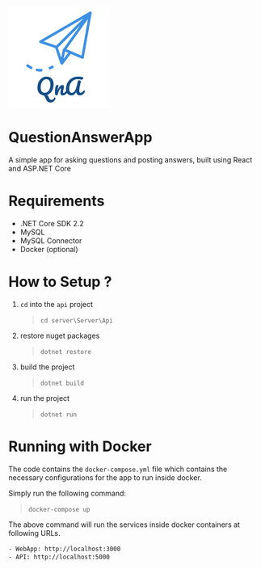 
![QnA](qna_logo.png)

# QuestionAnswerApp
A simple app for asking questions and posting answers, built using React and ASP.NET Core

# Requirements

- .NET Core SDK 2.2
- MySQL
- MySQL Connector
- Docker (optional)

# How to Setup ?

1. `cd` into the `api` project
    >`cd server\Server\Api`

2. restore nuget packages
    >`dotnet restore`

3. build the project
    >`dotnet build`

4. run the project
    >`dotnet run`

# Running with Docker

The code contains the `docker-compose.yml` file which contains the necessary configurations for the app to run inside docker.

Simply run the following command:

> `docker-compose up`

The above command will run the services inside docker containers at following URLs.

    - WebApp: http://localhost:3000
    - API: http://localhost:5000





